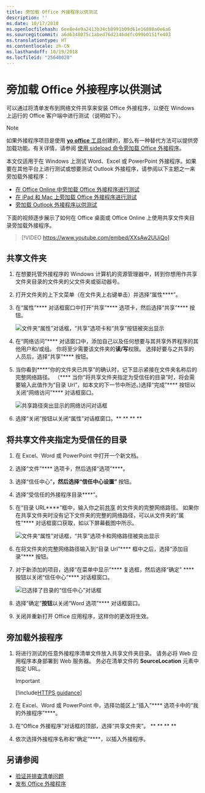 ```yaml
---
title: 旁加载 Office 外接程序以供测试
description: ''
ms.date: 10/17/2018
ms.openlocfilehash: 6ee8e4e9a2413b34cb8991b09d61e16888a0e6a6
ms.sourcegitcommit: a6d6348075c1abed76d2146ddfc099b0151fe403
ms.translationtype: HT
ms.contentlocale: zh-CN
ms.lasthandoff: 10/19/2018
ms.locfileid: "25640020"
---
```

# <a name="sideload-office-add-ins-for-testing"></a>旁加载 Office 外接程序以供测试

可以通过将清单发布到网络文件共享来安装 Office 外接程序，以便在 Windows 上运行的 Office 客户端中进行测试（说明如下）。

> [!NOTE]
> 如果外接程序项目是使用 [**yo office** 工具](https://github.com/OfficeDev/generator-office)创建的，那么有一种替代方法可以提供旁加载功能。有关详情，请参阅 [使用 sideload 命令旁加载 Office 外接程序](sideload-office-addin-using-sideload-command.md)。

本文仅适用于在 Windows 上测试 Word、Excel 或 PowerPoint 外接程序。如果要在其他平台上进行测试或想要测试 Outlook 外接程序，请参阅以下主题之一来旁加载外接程序：

- [在 Office Online 中旁加载 Office 外接程序进行测试](sideload-office-add-ins-for-testing.md)
- [在 iPad 和 Mac 上旁加载 Office 外接程序进行测试](sideload-an-office-add-in-on-ipad-and-mac.md)
- [旁加载 Outlook 外接程序以供测试](https://docs.microsoft.com/outlook/add-ins/sideload-outlook-add-ins-for-testing)


下面的视频逐步展示了如何在 Office 桌面或 Office Online 上使用共享文件夹目录旁加载外接程序。  


> [!VIDEO https://www.youtube.com/embed/XXsAw2UUiQo]


## <a name="share-a-folder"></a>共享文件夹

1. 在想要托管外接程序的 Windows 计算机的资源管理器中，转到你想用作共享文件夹目录的文件夹的父文件夹或驱动器号。

2. 打开文件夹的上下文菜单（在文件夹上右键单击）并选择“属性****”。

3. 在“属性”**** 对话框窗口中打开“共享”**** 选项卡，然后选择“共享”**** 按钮。

    ![文件夹“属性”对话框，“共享”选项卡和“共享”按钮被突出显示](../images/sideload-windows-properties-dialog.png)

4. 在“网络访问”**** 对话窗口中，添加自己以及任何想要与其共享外界程序的其他用户和/或组。 你将至少需要该文件夹的**读/写**权限。 选择好要与之共享的人员后，选择“共享”**** 按钮。

5. 当你看到****“你的文件夹已共享”的确认时，记下显示紧接在文件夹名称后的完整网络路径。 （**** 当你“将共享文件夹指定为受信任的目录”时，[](#specify-the-shared-folder-as-a-trusted-catalog)将会需要输入此值作为“目录 Url”，如本文的下一节中所述。)选择“完成”**** 按钮以关闭“网络访问”**** 对话框窗口。

   ![共享路径突出显示的网络访问对话框](../images/sideload-windows-network-access-dialog.png)

6. 选择“关闭”按钮以关闭“属性”对话框窗口。** ** ** **

## <a name="specify-the-shared-folder-as-a-trusted-catalog"></a>将共享文件夹指定为受信任的目录
      
1. 在 Excel、Word 或 PowerPoint 中打开一个新文档。
    
2. 选择“文件”**** 选项卡，然后选择“选项”****。
    
3. 选择“信任中心”****，然后选择“信任中心设置”**** 按钮。
    
4. 选择“受信任的外接程序目录****”。
    
5. 在“目录 URL****”框中，输入你之前[共享](#share-a-folder) 的文件夹的完整网络路径。 如果你在共享文件夹时没有记下文件夹的完整的网络路径，可以从文件夹的“属性”**** 对话框窗口获取，如以下屏幕截图中所示。 

    ![文件夹“属性”对话框，“共享”选项卡和网络路径被突出显示](../images/sideload-windows-properties-dialog-2.png)
    
6. 在将文件夹的完整网络路径输入到“目录 Url”**** 框中之后，选择“添加目录”**** 按钮。

7. 对于新添加的项目，选择“在菜单中显示”**** 复选框，然后选择“确定” **** 按钮以关闭“信任中心”**** 对话框窗口。 

    ![已选择了目录的“信任中心”对话框](../images/sideload-windows-trust-center-dialog.png)

8. 选择“确定”**按钮**以关闭“Word  选项”**** 对话框窗口。

9. 关闭并重新打开 Office 应用程序，这样你的更改将生效。
    

## <a name="sideload-your-add-in"></a>旁加载外接程序


1. 将进行测试的任意外接程序清单文件放入共享文件夹目录。 请务必将 Web 应用程序本身部署到 Web 服务器。 务必在清单文件的 **SourceLocation** 元素中指定 URL。

    > [!IMPORTANT]
    > [!include[HTTPS guidance](../includes/https-guidance.md)]

2. 在 Excel、Word 或 PowerPoint 中，选择功能区上“插入”**** 选项卡中的“我的外接程序”****。

3. 在“Office 外接程序”对话框的顶部，选择“共享文件夹”。 ** ** ** **

4. 依次选择外接程序名称和“确定”****，以插入外接程序。


## <a name="see-also"></a>另请参阅

- [验证并排查清单问题](troubleshoot-manifest.md)
- [发布 Office 外接程序](../publish/publish.md)
    
